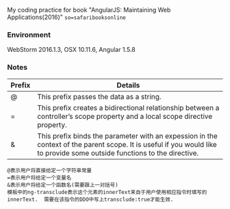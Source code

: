 My coding practice for book "AngularJS: Maintaining Web Applications(2016)" `so=safaribooksonline`

### Environment
WebStorm 2016.1.3, OSX 10.11.6, Angular 1.5.8


### Notes

| Prefix | Details |
| --- | --- |
| @ | This prefix passes the data as a string. |
| = | This prefix creates a bidirectional relationship between a controller’s scope property and a local scope directive property. |
| & | This prefix binds the parameter with an expession in the context of the parent scope. It is useful if you would like to provide some outside functions to the directive. |

```
@表示用户将直接给定一个字符串常量
=表示用户将给定一个变量名
&表示用户将给定一个函数名(需要跟上一对括号)
模板中的ng-transclude表示这个元素的innerText来自于用户使用相应指令时填写的innerText.  需要在该指令的DDO中写上transclude:true才能生效.
```